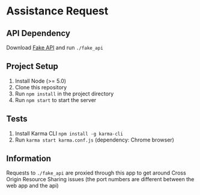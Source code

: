 # Assistance Request

## API Dependency
Download [Fake API](https://www.dropbox.com/s/ifm8bk61a5gdir7/fake_api?dl=0) and run `./fake_api`

## Project Setup
1. Install Node (>= 5.0)
2. Clone this repository
3. Run `npm install` in the project directory
4. Run `npm start` to start the server

## Tests
1. Install Karma CLI `npm install -g karma-cli`
2. Run `karma start karma.conf.js` (dependency: Chrome browser)

## Information
Requests to `./fake_api` are proxied through this app to get around
Cross Origin Resource Sharing issues (the port numbers are different between
the web app and the api)